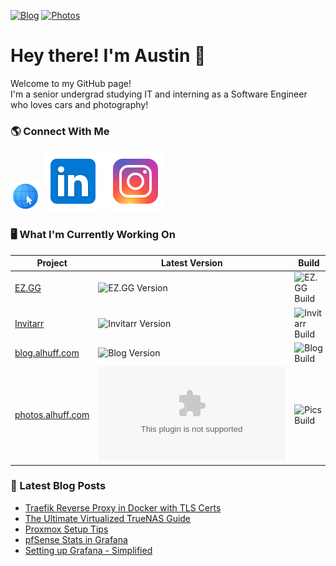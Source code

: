 [![Blog](https://img.shields.io/website?down_color=red&down_message=down&label=blog.alhuff.com&up_color=green&up_message=up&url=https%3A%2F%2Fblog.alhuff.com)](https://blog.alhuff.com)
[![Photos](https://img.shields.io/website?down_color=red&down_message=down&label=photos.alhuff.com&up_color=green&up_message=up&url=https%3A%2F%2Fblog.alhuff.com)](https://photos.alhuff.com)

# Hey there! I'm Austin 👋
Welcome to my GitHub page! <br>
I'm a senior undergrad studying IT and interning as a Software Engineer who loves cars and photography!

### 🌎 Connect With Me
[![Website](/img/website.png)](https://alhuff.com)
[![Linkedin](/img/linkedin.svg)](https://www.linkedin.com/in/austinlynnhuffman/)
[![Instagram](/img/instagram.svg)](https://www.instagram.com/alhuff_)

### 🖥️ What I'm Currently Working On

| Project                                                           | Latest Version                                                                     | Build                                                                                                                          | Issues                                                                         | Pull Requests                                                                  | Stars                                                                        |
| ----------------------------------------------------------------- | ---------------------------------------------------------------------------------- | ------------------------------------------------------------------------------------------------------------------------------ | ------------------------------------------------------------------------------ | ------------------------------------------------------------------------------ | ---------------------------------------------------------------------------- |
| [EZ.GG](https://github.com/Jellayy/ez.gg)                         | ![EZ.GG Version](https://img.shields.io/github/v/release/jellayy/ez.gg)            | ![EZ.GG Build](https://img.shields.io/github/workflow/status/jellayy/ez.gg/Package%20Application%20with%20Pyinstaller/master)  | ![EZ.GG Issues](https://img.shields.io/github/issues/Jellayy/ez.gg)            | ![EZ.GG PRs](https://img.shields.io/github/issues-pr/jellayy/ez.gg)            | ![EZ.GG Stars](https://img.shields.io/github/stars/Jellayy/ez.gg)            |
| [Invitarr](https://github.com/Jellayy/Invitarr)                   | ![Invitarr Version](https://img.shields.io/github/v/release/jellayy/invitarr)      | ![Invitarr Build](https://img.shields.io/github/workflow/status/jellayy/invitarr/Build%20Docker%20images/master)               | ![Invitarr Issues](https://img.shields.io/github/issues/Jellayy/invitarr)      | ![Invitarr PRs](https://img.shields.io/github/issues-pr/jellayy/invitarr)      | ![Invitarr Stars](https://img.shields.io/github/stars/Jellayy/invitarr)      |
| [blog.alhuff.com](https://github.com/Jellayy/jellayy.github.io)   | ![Blog Version](https://img.shields.io/github/v/release/jellayy/jellayy.github.io) | ![Blog Build](https://img.shields.io/github/workflow/status/jellayy/jellayy.github.io/pages%20build%20and%20deployment/master) | ![Blog Issues](https://img.shields.io/github/issues/Jellayy/jellayy.github.io) | ![Blog PRs](https://img.shields.io/github/issues-pr/jellayy/jellayy.github.io) | ![Blog Stars](https://img.shields.io/github/stars/Jellayy/jellayy.github.io) |
| [photos.alhuff.com](https://github.com/Jellayy/photos.alhuff.com) | ![Pics Version](https://img.shields.io/github/v/release/jellayy/photos.alhuff.com) | ![Pics Build](https://img.shields.io/github/workflow/status/jellayy/photos.alhuff.com/pages%20build%20and%20deployment/master) | ![Pics Issues](https://img.shields.io/github/issues/Jellayy/photos.alhuff.com) | ![Pics PRs](https://img.shields.io/github/issues-pr/jellayy/photos.alhuff.com) | ![Pics Stars](https://img.shields.io/github/stars/Jellayy/photos.alhuff.com) |



### 📕 Latest Blog Posts

<!-- BLOG-POST-LIST:START -->
- [Traefik Reverse Proxy in Docker with TLS Certs](https://blog.alhuff.com/guides/traefik/)
- [The Ultimate Virtualized TrueNAS Guide](https://blog.alhuff.com/guides/ultimate-truenas-guide/)
- [Proxmox Setup Tips](https://blog.alhuff.com/guides/proxmox-setup/)
- [pfSense Stats in Grafana](https://blog.alhuff.com/guides/grafana-pfsense/)
- [Setting up Grafana - Simplified](https://blog.alhuff.com/guides/grafana-setup/)
<!-- BLOG-POST-LIST:END -->
